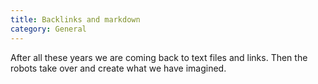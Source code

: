 ```yaml
---
title: Backlinks and markdown
category: General
---
```


After all these years we are coming back to text files and links. Then the robots take over and create what we have imagined. 